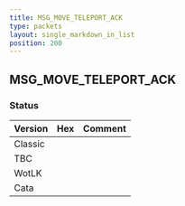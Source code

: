 ```yaml
---
title: MSG_MOVE_TELEPORT_ACK
type: packets
layout: single_markdown_in_list
position: 200
---
```


## MSG_MOVE_TELEPORT_ACK

### Status

Version | Hex | Comment
---------- | ---------- | ---------- 
Classic |  |  
TBC |  |  
WotLK |  |  
Cata |  |  
